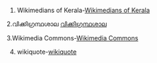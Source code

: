 1. Wikimedians of Kerala-[Wikimedians of Kerala](https://meta.wikimedia.org/wiki/Wikimedians_of_Kerala)

2.വിക്കിഗ്രന്ഥശാല   [വിക്കിഗ്രന്ഥശാല ](https://ml.m.wikisource.org/)

3.Wikimedia Commons-[Wikimedia Commons](https://commons.wikimedia.org/)

4. wikiquote-[wikiquote](https://ml.wikiquote.org/)
